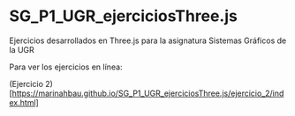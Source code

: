 # SG_P1_UGR_ejerciciosThree.js
Ejercicios desarrollados en Three.js para la asignatura Sistemas Gráficos de la UGR

Para ver los ejercicios en línea:

(Ejercicio 2)[https://marinahbau.github.io/SG_P1_UGR_ejerciciosThree.js/ejercicio_2/index.html]
